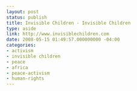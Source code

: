 ```yaml
---
layout: post
status: publish
title: Invisible Children - Invisible Children
type: aside
link: http://www.invisiblechildren.com
date: 2008-05-15 01:49:57.000000000 -04:00
categories:
- activism
- invisible children
- peace
- africa
- peace-activism
- human-rights
---
```


